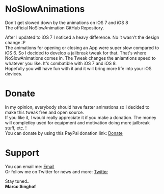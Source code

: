 NoSlowAnimations
================
Don't get slowed down by the animations on iOS 7 and iOS 8<br>
The official NoSlowAnimation GitHub Repository.</p>



After I updated to iOS 7 I noticed a heavy difference. No it wasn't the design change :P<br>
The animations for opening or closing an App were super slow compared to iOS 6. So I decided to develop a jailbreak tweak for that. That's where NoSlowAnimations comes in. The Tweak  changes the aniamtions speed to whatever you like.
It's combatible with iOS 7 and iOS 8. <br>
Hopefully you will have fun with it and it will bring more life into your iOS devices.

Donate
================
In my opinion, everybody should have faster animations so I decided to make this tweak free and open source. <br>If you like it, I would really appreciate it if you  make a donation. The money will completley used for equipment and motivation doing more jailbreak stuff, etc. ! <br>
You can donate by using this PayPal donation link: <a href="https://www.paypal.com/cgi-bin/webscr?cmd=_s-xclick&hosted_button_id=WPFPPMW6X9LH8">Donate</a>

Support
================
You can email me: <a href="mailto:singhofmarco@gmail.com">Email</a><br>
Or follow me on Twitter for news and more: <a href="https://twitter.com/Marcobeans97/">Twitter</a>

Stay tuned..<br>
<b>Marco Singhof</b>